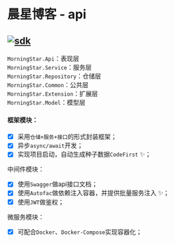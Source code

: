 # 晨星博客 - api
[![sdk](https://img.shields.io/badge/sdk-6.0.20-d.svg)](#)  
-------------------------------
`MorningStar.Api`：表现层  
`MorningStar.Service`：服务层  
`MorningStar.Repository`：仓储层  
`MorningStar.Common`：公共层  
`MorningStar.Extension`：扩展层  
`MorningStar.Model`：模型层  

#### 框架模块：  
- [x] 采用`仓储+服务+接口`的形式封装框架；
- [x] 异步`async/await`开发；
- [x] 实现项目启动，自动生成种子数据`CodeFirst` ✨； 

中间件模块：
- [x] 使用`Swagger`做api接口文档；
- [x] 使用`Autofac`做依赖注入容器，并提供批量服务注入 ✨；
- [x] 使用`JWT`做鉴权；

微服务模块：
- [x] 可配合`Docker`、`Docker-Compose`实现容器化；